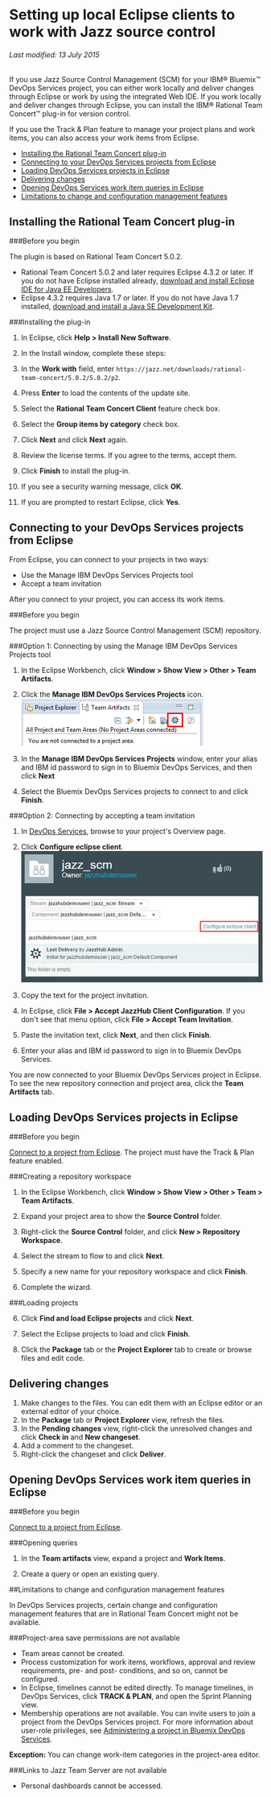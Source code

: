 # Setting up local Eclipse clients to work with Jazz source control

###### Last modified: 13 July 2015

If you use Jazz Source Control Management (SCM) for your IBM&reg; Bluemix&trade; DevOps Services project, you can either work locally and deliver changes through Eclipse or work by using the integrated Web IDE. If you work locally and deliver changes through Eclipse, you can install the IBM&reg; Rational Team Concert&trade; plug-in for version control.

If you use the Track & Plan feature to manage your project plans and work items, you can also access your work items from Eclipse.

* [Installing the Rational Team Concert plug-in](#install_eclipse_and_the_rational_team_concert_plugin)
* [Connecting to your DevOps Services projects from Eclipse](#connect_to_your_devops_services_projects_from_eclipse)
* [Loading DevOps Services projects in Eclipse](#import_code_into_eclipse_from_jazz_source_control)
* [Delivering changes](#delivering)
* [Opening DevOps Services work item queries in Eclipse](#work_items)
* [Limitations to change and configuration management features](#limitations)

<a name='install_eclipse_and_the_rational_team_concert_plugin'></a>
## Installing the Rational Team Concert plug-in


###Before you begin 

The plugin is based on Rational Team Concert 5.0.2. 
* Rational Team Concert 5.0.2 and later requires Eclipse 4.3.2 or later. If you do not have Eclipse installed already, [download and install Eclipse IDE for Java EE Developers](http://www.eclipse.org/downloads/packages/eclipse-ide-java-ee-developers/keplersr2).
* Eclipse 4.3.2 requires Java 1.7 or later. If you do not have Java 1.7 installed, [download and install a Java SE Development Kit](http://www.ibm.com/developerworks/java/jdk/).

###Installing the plug-in

1. In Eclipse, click **Help > Install New Software**.

2. In the Install window, complete these steps:
  1. In the **Work with** field, enter `https://jazz.net/downloads/rational-team-concert/5.0.2/5.0.2/p2`.
  2. Press **Enter** to load the contents of the update site.
  3. Select the **Rational Team Concert Client** feature check box.
  4. Select the **Group items by category** check box.
  5. Click **Next** and click **Next** again.
  6. Review the license terms. If you agree to the terms, accept them.
  7. Click **Finish** to install the plug-in.

3. If you see a security warning message, click **OK**.

4. If you are prompted to restart Eclipse, click **Yes**.

<a name='connect_to_your_devops_services_projects_from_eclipse'></a>
## Connecting to your DevOps Services projects from Eclipse

From Eclipse, you can connect to your projects in two ways:

 * Use the Manage IBM DevOps Services Projects tool
 * Accept a team invitation

After you connect to your project, you can access its work items.

###Before you begin

The project must use a Jazz Source Control Management (SCM) repository.

###Option 1: Connecting by using the Manage IBM DevOps Services Projects tool

1. In the Eclipse Workbench, click **Window > Show View > Other > Team Artifacts**.

2. Click the **Manage IBM DevOps Services Projects** icon.
 ![Manage JazzHub Projects button within the Team Artifacts View](./images/jazzhubfeature.png)

3. In the **Manage IBM DevOps Services Projects** window, enter your alias and IBM id password to sign in to Bluemix DevOps Services, and then click **Next**

4. Select the Bluemix DevOps Services projects to connect to and click **Finish**.

###Option 2: Connecting by accepting a team invitation

1. In [DevOps Services](https://hub.jazz.net/), browse to your project's Overview page.

2. Click **Configure eclipse client**. 
![Configure eclipse button on the project overview](images/configure-eclipse.jpg)

3. Copy the text for the project invitation.

4. In Eclipse, click **File > Accept JazzHub Client Configuration**. If you don't see that menu option, click **File > Accept Team Invitation**.

5. Paste the invitation text, click **Next**, and then click **Finish**.

6. Enter your alias and IBM id password to sign in  to Bluemix DevOps Services.

You are now connected to your Bluemix DevOps Services project in Eclipse. To see the new repository connection and project area, click the **Team Artifacts** tab.

<a name='import_code_into_eclipse_from_jazz_source_control'></a>
## Loading DevOps Services projects in Eclipse

###Before you begin

[Connect to a project from Eclipse](#connect_to_your_devops_services_projects_from_eclipse). The project must have the Track & Plan feature enabled.

###Creating a repository workspace

1. In the Eclipse Workbench,  click **Window > Show View > Other > Team > Team Artifacts**.

2. Expand your project area to show the **Source Control** folder.

3. Right-click the **Source Control** folder, and click **New > Repository Workspace**.

4. Select the stream to flow to and click **Next**. 

4. Specify a new name for your repository workspace and click **Finish**.

5. Complete the wizard.

###Loading projects

6. Click **Find and load Eclipse projects** and click **Next**.

7. Select the Eclipse projects to load and click **Finish**.

8. Click the **Package** tab or the **Project Explorer** tab to create or browse files and edit code.


<a name='delivering'></a>
## Delivering changes

1. Make changes to the files. You can edit them with an Eclipse editor or an external editor of your choice.
2. In the **Package** tab or **Project Explorer** view, refresh the files.
3. In the **Pending changes** view, right-click the unresolved changes and click **Check in** and **New changeset**.
4. Add a comment to the changeset.
5. Right-click the changeset and click **Deliver**.


<a name='work_items'></a>

## Opening DevOps Services work item queries in Eclipse

###Before you begin

[Connect to a project from Eclipse](#connect_to_your_devops_services_projects_from_eclipse). 

###Opening queries

1. In the **Team artifacts** view, expand a project and **Work Items**.

2. Create a query or open an existing query.

<a name='limitations'></a>

##Limitations to change and configuration management features

In DevOps Services projects, certain change and configuration management features that are in Rational Team Concert might not be available.

###Project-area save permissions are not available

+ Team areas cannot be created.
+ Process customization for work items, workflows, approval and review requirements, pre- and post- conditions, and so on, cannot be configured.
+ In Eclipse, timelines cannot be edited directly. To manage timelines, in DevOps Services, click **TRACK & PLAN**, and open the Sprint Planning view.
+ Membership operations are not available. You can invite users to join a project from the DevOps Services project. For more information about user-role privileges, see [Administering a project in Bluemix DevOps Services](../projectadmin/).

**Exception:** You can change work-item categories in the project-area editor.

###Links to Jazz Team Server are not available
+ Personal dashboards cannot be accessed.




[18]: https://developer.ibm.com/answers/questions/?community=devops-services (Bluemix DevOps Services forum)
[19]: mailto:hub%40jazz.net
[20]: /docs
